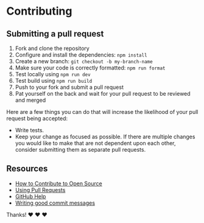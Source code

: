 # Contributing

## Submitting a pull request

1. Fork and clone the repository
1. Configure and install the dependencies: `npm install`
1. Create a new branch: `git checkout -b my-branch-name`
1. Make sure your code is correctly formatted: `npm run format`
1. Test locally using `npm run dev`
1. Test build using `npm run build`
1. Push to your fork and submit a pull request
1. Pat yourself on the back and wait for your pull request to be reviewed and merged

Here are a few things you can do that will increase the likelihood of your pull request being accepted:

- Write tests.
- Keep your change as focused as possible. If there are multiple changes you would like to make that are not dependent upon each other, consider submitting them as separate pull requests.

## Resources

- [How to Contribute to Open Source](https://opensource.guide/how-to-contribute/)
- [Using Pull Requests](https://help.github.com/articles/about-pull-requests/)
- [GitHub Help](https://help.github.com)
- [Writing good commit messages](http://tbaggery.com/2008/04/19/a-note-about-git-commit-messages.html)

Thanks! :heart: :heart: :heart:
